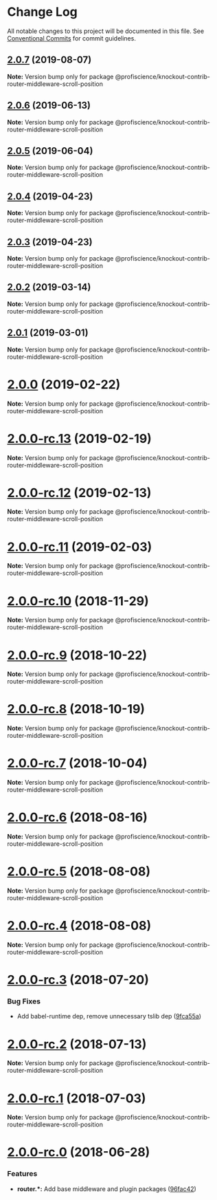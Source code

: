 # Change Log

All notable changes to this project will be documented in this file.
See [Conventional Commits](https://conventionalcommits.org) for commit guidelines.

## [2.0.7](https://github.com/Profiscience/knockout-contrib/compare/@profiscience/knockout-contrib-router-middleware-scroll-position@2.0.6...@profiscience/knockout-contrib-router-middleware-scroll-position@2.0.7) (2019-08-07)

**Note:** Version bump only for package @profiscience/knockout-contrib-router-middleware-scroll-position

## [2.0.6](https://github.com/Profiscience/knockout-contrib/compare/@profiscience/knockout-contrib-router-middleware-scroll-position@2.0.5...@profiscience/knockout-contrib-router-middleware-scroll-position@2.0.6) (2019-06-13)

**Note:** Version bump only for package @profiscience/knockout-contrib-router-middleware-scroll-position

## [2.0.5](https://github.com/Profiscience/knockout-contrib/compare/@profiscience/knockout-contrib-router-middleware-scroll-position@2.0.4...@profiscience/knockout-contrib-router-middleware-scroll-position@2.0.5) (2019-06-04)

**Note:** Version bump only for package @profiscience/knockout-contrib-router-middleware-scroll-position

## [2.0.4](https://github.com/Profiscience/knockout-contrib/compare/@profiscience/knockout-contrib-router-middleware-scroll-position@2.0.3...@profiscience/knockout-contrib-router-middleware-scroll-position@2.0.4) (2019-04-23)

**Note:** Version bump only for package @profiscience/knockout-contrib-router-middleware-scroll-position

## [2.0.3](https://github.com/Profiscience/knockout-contrib/compare/@profiscience/knockout-contrib-router-middleware-scroll-position@2.0.2...@profiscience/knockout-contrib-router-middleware-scroll-position@2.0.3) (2019-04-23)

**Note:** Version bump only for package @profiscience/knockout-contrib-router-middleware-scroll-position

## [2.0.2](https://github.com/Profiscience/knockout-contrib/compare/@profiscience/knockout-contrib-router-middleware-scroll-position@2.0.1...@profiscience/knockout-contrib-router-middleware-scroll-position@2.0.2) (2019-03-14)

**Note:** Version bump only for package @profiscience/knockout-contrib-router-middleware-scroll-position

## [2.0.1](https://github.com/Profiscience/knockout-contrib/compare/@profiscience/knockout-contrib-router-middleware-scroll-position@2.0.0...@profiscience/knockout-contrib-router-middleware-scroll-position@2.0.1) (2019-03-01)

**Note:** Version bump only for package @profiscience/knockout-contrib-router-middleware-scroll-position

# [2.0.0](https://github.com/Profiscience/knockout-contrib/compare/@profiscience/knockout-contrib-router-middleware-scroll-position@2.0.0-rc.13...@profiscience/knockout-contrib-router-middleware-scroll-position@2.0.0) (2019-02-22)

**Note:** Version bump only for package @profiscience/knockout-contrib-router-middleware-scroll-position

# [2.0.0-rc.13](https://github.com/Profiscience/knockout-contrib/compare/@profiscience/knockout-contrib-router-middleware-scroll-position@2.0.0-rc.12...@profiscience/knockout-contrib-router-middleware-scroll-position@2.0.0-rc.13) (2019-02-19)

**Note:** Version bump only for package @profiscience/knockout-contrib-router-middleware-scroll-position

# [2.0.0-rc.12](https://github.com/Profiscience/knockout-contrib/compare/@profiscience/knockout-contrib-router-middleware-scroll-position@2.0.0-rc.11...@profiscience/knockout-contrib-router-middleware-scroll-position@2.0.0-rc.12) (2019-02-13)

**Note:** Version bump only for package @profiscience/knockout-contrib-router-middleware-scroll-position

# [2.0.0-rc.11](https://github.com/Profiscience/knockout-contrib/compare/@profiscience/knockout-contrib-router-middleware-scroll-position@2.0.0-rc.10...@profiscience/knockout-contrib-router-middleware-scroll-position@2.0.0-rc.11) (2019-02-03)

**Note:** Version bump only for package @profiscience/knockout-contrib-router-middleware-scroll-position

# [2.0.0-rc.10](https://github.com/Profiscience/knockout-contrib/compare/@profiscience/knockout-contrib-router-middleware-scroll-position@2.0.0-rc.9...@profiscience/knockout-contrib-router-middleware-scroll-position@2.0.0-rc.10) (2018-11-29)

**Note:** Version bump only for package @profiscience/knockout-contrib-router-middleware-scroll-position

# [2.0.0-rc.9](https://github.com/Profiscience/knockout-contrib/compare/@profiscience/knockout-contrib-router-middleware-scroll-position@2.0.0-rc.8...@profiscience/knockout-contrib-router-middleware-scroll-position@2.0.0-rc.9) (2018-10-22)

**Note:** Version bump only for package @profiscience/knockout-contrib-router-middleware-scroll-position

# [2.0.0-rc.8](https://github.com/Profiscience/knockout-contrib/compare/@profiscience/knockout-contrib-router-middleware-scroll-position@2.0.0-rc.7...@profiscience/knockout-contrib-router-middleware-scroll-position@2.0.0-rc.8) (2018-10-19)

**Note:** Version bump only for package @profiscience/knockout-contrib-router-middleware-scroll-position

<a name="2.0.0-rc.7"></a>

# [2.0.0-rc.7](https://github.com/Profiscience/knockout-contrib/compare/@profiscience/knockout-contrib-router-middleware-scroll-position@2.0.0-rc.6...@profiscience/knockout-contrib-router-middleware-scroll-position@2.0.0-rc.7) (2018-10-04)

**Note:** Version bump only for package @profiscience/knockout-contrib-router-middleware-scroll-position

<a name="2.0.0-rc.6"></a>

# [2.0.0-rc.6](https://github.com/Profiscience/knockout-contrib/compare/@profiscience/knockout-contrib-router-middleware-scroll-position@2.0.0-rc.5...@profiscience/knockout-contrib-router-middleware-scroll-position@2.0.0-rc.6) (2018-08-16)

**Note:** Version bump only for package @profiscience/knockout-contrib-router-middleware-scroll-position

<a name="2.0.0-rc.5"></a>

# [2.0.0-rc.5](https://github.com/Profiscience/knockout-contrib/compare/@profiscience/knockout-contrib-router-middleware-scroll-position@2.0.0-rc.4...@profiscience/knockout-contrib-router-middleware-scroll-position@2.0.0-rc.5) (2018-08-08)

**Note:** Version bump only for package @profiscience/knockout-contrib-router-middleware-scroll-position

<a name="2.0.0-rc.4"></a>

# [2.0.0-rc.4](https://github.com/Profiscience/knockout-contrib/compare/@profiscience/knockout-contrib-router-middleware-scroll-position@2.0.0-rc.3...@profiscience/knockout-contrib-router-middleware-scroll-position@2.0.0-rc.4) (2018-08-08)

**Note:** Version bump only for package @profiscience/knockout-contrib-router-middleware-scroll-position

<a name="2.0.0-rc.3"></a>

# [2.0.0-rc.3](https://github.com/Profiscience/knockout-contrib/compare/@profiscience/knockout-contrib-router-middleware-scroll-position@2.0.0-rc.2...@profiscience/knockout-contrib-router-middleware-scroll-position@2.0.0-rc.3) (2018-07-20)

### Bug Fixes

- Add babel-runtime dep, remove unnecessary tslib dep ([9fca55a](https://github.com/Profiscience/knockout-contrib/commit/9fca55a))

<a name="2.0.0-rc.2"></a>

# [2.0.0-rc.2](https://github.com/Profiscience/knockout-contrib/compare/@profiscience/knockout-contrib-router-middleware-scroll-position@2.0.0-rc.1...@profiscience/knockout-contrib-router-middleware-scroll-position@2.0.0-rc.2) (2018-07-13)

**Note:** Version bump only for package @profiscience/knockout-contrib-router-middleware-scroll-position

<a name="2.0.0-rc.1"></a>

# [2.0.0-rc.1](https://github.com/Profiscience/knockout-contrib/compare/@profiscience/knockout-contrib-router-middleware-scroll-position@2.0.0-rc.0...@profiscience/knockout-contrib-router-middleware-scroll-position@2.0.0-rc.1) (2018-07-03)

**Note:** Version bump only for package @profiscience/knockout-contrib-router-middleware-scroll-position

<a name="2.0.0-rc.0"></a>

# [2.0.0-rc.0](https://github.com/Profiscience/knockout-contrib/compare/@profiscience/knockout-contrib-router-middleware-scroll-position@1.0.0-alpha.9...@profiscience/knockout-contrib-router-middleware-scroll-position@2.0.0-rc.0) (2018-06-28)

### Features

- **router.\*:** Add base middleware and plugin packages ([96fac42](https://github.com/Profiscience/knockout-contrib/commit/96fac42))

